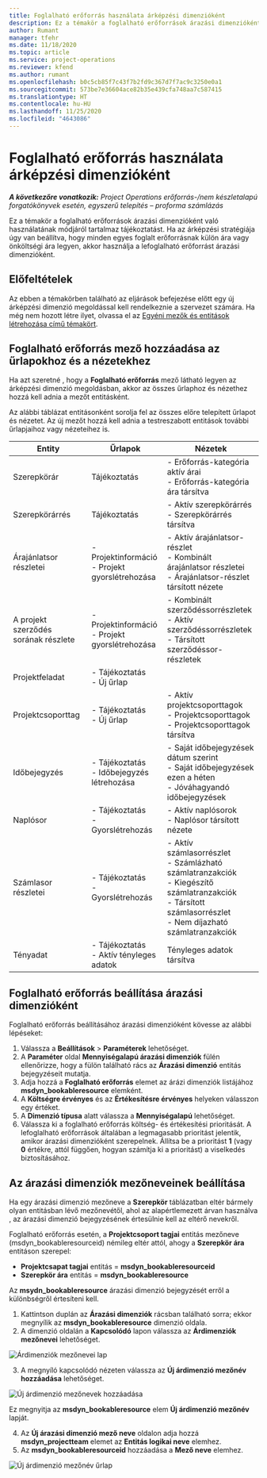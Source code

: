 ```yaml
---
title: Foglalható erőforrás használata árképzési dimenzióként
description: Ez a témakör a foglalható erőforrások árazási dimenzióként való használatának módjáról tartalmaz tájékoztatást.
author: Rumant
manager: tfehr
ms.date: 11/18/2020
ms.topic: article
ms.service: project-operations
ms.reviewer: kfend
ms.author: rumant
ms.openlocfilehash: b0c5cb85f7c43f7b2fd9c367d7f7ac9c3250e0a1
ms.sourcegitcommit: 573be7e36604ace82b35e439cfa748aa7c587415
ms.translationtype: HT
ms.contentlocale: hu-HU
ms.lasthandoff: 11/25/2020
ms.locfileid: "4643086"
---
```

# <a name="use-a-bookable-resource-as-a-pricing-dimension"></a>Foglalható erőforrás használata árképzési dimenzióként

 _**A következőre vonatkozik:** Project Operations erőforrás-/nem készletalapú forgatókönyvek esetén, egyszerű telepítés – proforma számlázás_ 

Ez a témakör a foglalható erőforrások árazási dimenzióként való használatának módjáról tartalmaz tájékoztatást. Ha az árképzési stratégiája úgy van beállítva, hogy minden egyes foglalt erőforrásnak külön ára vagy önköltségi ára legyen, akkor használja a lefoglalható erőforrást árazási dimenzióként.

## <a name="prerequisites"></a>Előfeltételek
Az ebben a témakörben található az eljárások befejezése előtt egy új árképzési dimenzió megoldással kell rendelkeznie a szervezet számára. Ha még nem hozott létre ilyet, olvassa el az [Egyéni mezők és entitások létrehozása című témakört](../pricing-costing/create-custom-fields-entities-pricing-dimensions.md).

## <a name="add-the-bookable-resource-field-to-forms-and-views"></a>Foglalható erőforrás mező hozzáadása az űrlapokhoz és a nézetekhez
Ha azt szeretné , hogy a **Foglalható erőforrás** mező látható legyen az árképzési dimenzió megoldásban, akkor az összes űrlaphoz és nézethez hozzá kell adnia a mezőt entitásként.

Az alábbi táblázat entitásonként sorolja fel az összes előre telepített űrlapot és nézetet. Az új mezőt hozzá kell adnia a testreszabott entitások további űrlapjaihoz vagy nézeteihez is.

|   Entity        | Űrlapok   |Nézetek        |
| ------------------------------|---------------------------------|----------------------------------|
|  Szerepkörár| Tájékoztatás | - Erőforrás-kategória aktív árai<br> - Erőforrás-kategória ára társítva |
|  Szerepkörárrés| Tájékoztatás| - Aktív szerepkörárrés<br>- Szerepkörárrés társítva |
|  Árajánlatsor részletei| - Projektinformáció<br>- Projekt gyorslétrehozása| - Aktív árajánlatsor-részlet<br>- Kombinált árajánlatsor részletei<br>- Árajánlatsor-részlet társított nézete |
|  A projekt szerződés sorának részlete| - Projektinformáció<br>- Projekt gyorslétrehozása| - Kombinált szerződéssorrészletek<br>- Aktív szerződéssorrészletek<br>- Társított szerződéssor-részletek |
|  Projektfeladat| - Tájékoztatás<br>- Új űrlap| &nbsp; |
|  Projektcsoporttag| - Tájékoztatás<br>- Új űrlap| - Aktív projektcsoporttagok<br>- Projektcsoporttagok<br>- Projektcsoporttagok társítva |
|  Időbejegyzés| - Tájékoztatás<br>- Időbejegyzés létrehozása| - Saját időbejegyzések dátum szerint<br>- Saját időbejegyzések ezen a héten<br>- Jóváhagyandó időbejegyzések|
|  Naplósor| - Tájékoztatás<br>- Gyorslétrehozás| - Aktív naplósorok<br>- Naplósor társított nézete |
|  Számlasor részletei| - Tájékoztatás<br>- Gyorslétrehozás| - Aktív számlasorrészlet<br>- Számlázható számlatranzakciók<br>- Kiegészítő számlatranzakciók<br>- Társított számlasorrészlet <br>- Nem díjazható számlatranzakciók|
|  Tényadat| - Tájékoztatás<br>- Aktív tényleges adatok| Tényleges adatok társítva |

## <a name="set-up-a-bookable-resource-as-a-pricing-dimension"></a>Foglalható erőforrás beállítása árazási dimenzióként
Foglalható erőforrás beállításához árazási dimenzióként kövesse az alábbi lépéseket:

1. Válassza a **Beállítások** > **Paraméterek** lehetőséget. 
2. A **Paraméter** oldal **Mennyiségalapú árazási dimenziók** fülén ellenőrizze, hogy a fülön található rács az **Árazási dimenzió** entitás bejegyzéseit mutatja. 
2. Adja hozzá a **Foglalható erőforrás** elemet az árázi dimenziók listájához **msdyn_bookableresource** elemként. 
3. A **Költségre érvényes** és az **Értékesítésre érvényes** helyeken válasszon egy értéket.
4. A **Dimenzió típusa** alatt válassza a **Mennyiségalapú** lehetőséget. 
5. Válassza ki a foglalható erőforrás költség- és értékesítési prioritását. A lefoglalható erőforrások általában a legmagasabb prioritást jelentik, amikor árazási dimenzióként szerepelnek. Állítsa be a prioritást **1** (vagy **0** értékre, attól függően, hogyan számítja ki a prioritást) a viselkedés biztosításához.

## <a name="set-up-pricing-dimension-field-names"></a>Az árazási dimenziók mezőneveinek beállítása

Ha egy árazási dimenzió mezőneve a **Szerepkör** táblázatban eltér bármely olyan entitásban lévő mezőnevétől, ahol az alapértlemezett árvan használva , az árazási dimenzió bejegyzésének értesülnie kell az eltérő nevekről.  

Foglalható erőforrás esetén, a **Projektcsoport tagjai** entitás mezőneve (msdyn_bookableresourceid) némileg eltér attól, ahogy a **Szerepkör ára** entitáson szerepel: 

 - **Projektcsapat tagjai** entitás = **msdyn_bookableresourceid**
 - **Szerepkör ára** entitás = **msdyn_bookableresource**

Az **msydn_bookableresource** árazási dimenzió bejegyzését erről a különbségről értesíteni kell.

1. Kattintson duplán az **Árazási dimenziók** rácsban található sorra; ekkor megnyílik az **msdyn_bookableresource** dimenzió oldala.
2. A dimenzió oldalán a **Kapcsolódó** lapon válassza az **Árdimenziók mezőnevei** lehetőséget.

  ![Árdimenziók mezőnevei lap](media/PD-fieldname.png)

3. A megnyíló kapcsolódó nézeten válassza az **Új árdimenzió mezőnév hozzáadása** lehetőséget.

  ![Új árdimenzió mezőnevek hozzáadása](media/Add-NewPD-fieldname.png)

  Ez megnyitja az **msdyn_bookableresource** elem **Új árdimenzió mezőnév** lapját. 

4. Az **Új árazási dimenzió mező neve** oldalon adja hozzá **msdyn_projectteam** elemet az **Entitás logikai neve** elemhez.
5. Az **msdyn_bookableresourceid** hozzáadása a **Mező neve** elemhez.

 ![Új árdimenzió mezőnév űrlap](media/PD-fieldname-Added.png)
